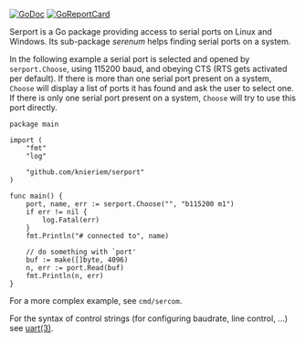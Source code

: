 [![GoDoc](https://godoc.org/github.com/knieriem/serport?status.svg)](https://godoc.org/github.com/knieriem/serport)
[![GoReportCard](https://goreportcard.com/badge/github.com/knieriem/serport)](https://goreportcard.com/report/github.com/knieriem/serport)

Serport is a Go package providing access to serial ports on Linux
and Windows.  Its sub-package *serenum* helps finding serial ports on
a system.

In the following example a serial port is selected and opened by
`serport.Choose`, using 115200 baud, and obeying CTS (RTS gets activated
per default). If there is more than one serial port present on a system,
`Choose` will display a list of ports it has found and ask the user
to select one. If there is only one serial port present on a system,
`Choose` will try to use this port directly.

	package main
	
	import (
		"fmt"
		"log"
	
		"github.com/knieriem/serport"
	)
	
	func main() {
		port, name, err := serport.Choose("", "b115200 m1")
		if err != nil {
			log.Fatal(err)
		}
		fmt.Println("# connected to", name)

		// do something with `port'
		buf := make([]byte, 4096)
		n, err := port.Read(buf)
		fmt.Println(n, err)
	}

For a more complex example, see `cmd/sercom`.

For the syntax of control strings (for configuring baudrate, line control,
...) see [uart(3)](https://plan9.io/magic/man2html/3/uart).
